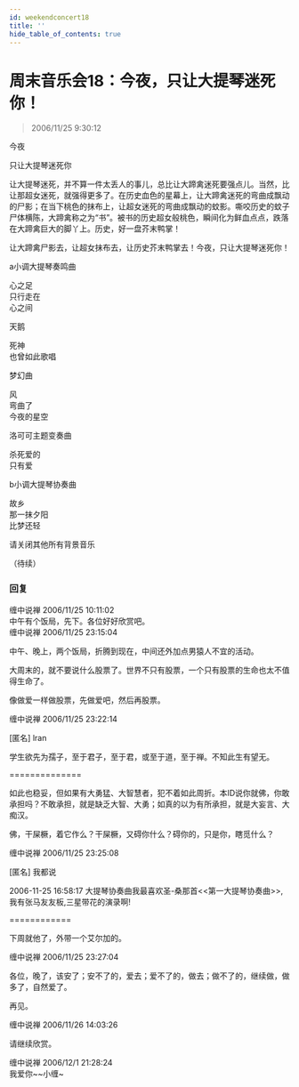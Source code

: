 ```yaml
---
id: weekendconcert18
title: ''
hide_table_of_contents: true
---
```


# 周末音乐会18：今夜，只让大提琴迷死你！

> 2006/11/25 9:30:12

<div style={{color: '#FF0000', fontWeight: 'bold', fontSize: 'xxx-large', lineHeight: '130%', textAlign: 'center', marginBottom: '30px'}}>

今夜
 
只让大提琴迷死你
</div>

让大提琴迷死，并不算一件太丢人的事儿，总比让大蹄禽迷死要强点儿。当然，比让那超女迷死，就强得更多了。在历史血色的星幕上，让大蹄禽迷死的弯曲成飘动的尸影；在当下桃色的抹布上，让超女迷死的弯曲成飘动的蚊影。嘶咬历史的蚊子尸体横陈，大蹄禽称之为“书”。被书的历史超女般桃色，瞬间化为鲜血点点，跌落在大蹄禽巨大的脚丫上。历史，好一盘芥末鸭掌！

让大蹄禽尸影去，让超女抹布去，让历史芥末鸭掌去！今夜，只让大提琴迷死你！

<div style={{textAlign: 'center', fontSize: 'large'}}>
<div style={{color: '#FF0000', fontWeight: 'bold', fontSize: 'x-large', lineHeight: '120%', marginTop: '20px',  marginBottom: '10px'}}> 
a小调大提琴奏鸣曲
</div>
 
心之足<br/>
只行走在<br/>
心之间

<div style={{color: '#FF0000', fontWeight: 'bold', fontSize: 'x-large', lineHeight: '120%', marginTop: '20px'}}> 

天鹅
</div>
 
死神<br/>
也曾如此歌唱

<div style={{color: '#FF0000', fontWeight: 'bold', fontSize: 'x-large', lineHeight: '120%', marginTop: '20px',  marginBottom: '10px'}}> 

梦幻曲
</div>
 
风<br/>
弯曲了<br/>
今夜的星空

<div style={{color: '#FF0000', fontWeight: 'bold', fontSize: 'x-large', lineHeight: '120%', marginTop: '20px',  marginBottom: '10px'}}> 

洛可可主题变奏曲
</div>
 
杀死爱的<br/>
只有爱

<div style={{color: '#FF0000', fontWeight: 'bold', fontSize: 'x-large', lineHeight: '120%', marginTop: '20px',  marginBottom: '10px'}}> 

b小调大提琴协奏曲
</div>
 
故乡<br/>
那一抹夕阳<br/>
比梦还轻
 
 <div style={{ fontWeight: 'bold', fontSize: '24px', lineHeight: '120%', marginTop: '20px',  marginBottom: '10px'}}> 
       
请关闭其他所有背景音乐
</div>
</div>
 
（待续）

### 回复

<div class='blog-comment'>
<span class='blog-comment-chan'>缠中说禅</span> 2006/11/25 10:11:02<br/>
中午有个饭局，先下。各位好好欣赏吧。
</div>

<div class='blog-comment'>
<span class='blog-comment-chan'>缠中说禅</span> 2006/11/25 23:15:04<br/>

中午、晚上，两个饭局，折腾到现在，中间还外加点男猿人不宜的活动。

大周末的，就不要说什么股票了。世界不只有股票，一个只有股票的生命也太不值得生命了。

像做爱一样做股票，先做爱吧，然后再股票。
</div>

<div class='blog-comment'>
<span class='blog-comment-chan'>缠中说禅</span> 2006/11/25 23:22:14<br/>

[匿名] lran 

学生欲先为孺子，至于君子，至于君，或至于道，至于禅。不知此生有望无。

==============

如此也稳妥，但如果有大勇猛、大智慧者，犯不着如此周折。本ID说你就佛，你敢承担吗？不敢承担，就是缺乏大智、大勇；如真的以为有所承担，就是大妄言、大痴汉。

 佛，干屎橛，着它作么？干屎橛，又碍你什么？碍你的，只是你，瞎觅什么？
</div>

<div class='blog-comment'>
<span class='blog-comment-chan'>缠中说禅</span> 2006/11/25 23:25:08<br/>

[匿名] 我都说 

 
2006-11-25 16:58:17 
大提琴协奏曲我最喜欢圣-桑那首<<第一大提琴协奏曲>>,我有张马友友板,三星带花的演录啊! 
 
============

下周就他了，外带一个艾尔加的。
</div>

<div class='blog-comment'>
<span class='blog-comment-chan'>缠中说禅</span> 2006/11/25 23:27:04<br/>

各位，晚了，该安了；安不了的，爱去；爱不了的，做去；做不了的，继续做，做多了，自然爱了。

再见。
</div>

<div class='blog-comment'>
<span class='blog-comment-chan'>缠中说禅</span> 2006/11/26 14:03:26<br/>

请继续欣赏。
</div>

<div class='blog-comment'>
<span class='blog-comment-chan'>缠中说禅</span> 2006/12/1 21:28:24<br/>
我爱你~~小缠~
</div>